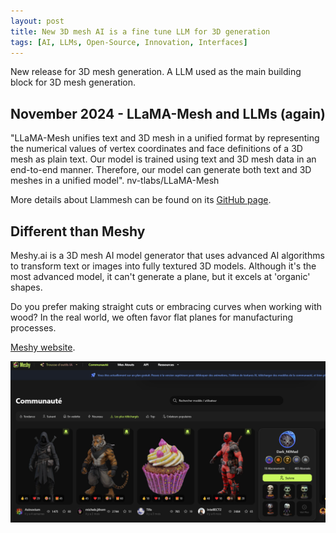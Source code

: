 ```yaml
---
layout: post
title: New 3D mesh AI is a fine tune LLM for 3D generation
tags: [AI, LLMs, Open-Source, Innovation, Interfaces]
---
```


New release for 3D mesh generation. A LLM used as the main building block for 3D mesh generation.

## November 2024 - LLaMA-Mesh and LLMs (again)

"LLaMA-Mesh unifies text and 3D mesh in a unified format by representing the numerical values of vertex coordinates and face definitions of a 3D mesh as plain text. Our model is trained using text and 3D mesh data in an end-to-end manner. Therefore, our model can generate both text and 3D meshes in a unified model". nv-tlabs/LLaMA-Mesh 

More details about Llammesh can be found on its [GitHub page](https://github.com/nv-tlabs/LLaMA-Mesh).


## Different than Meshy

Meshy.ai is a 3D mesh AI model generator that uses advanced AI algorithms to transform text or images into fully textured 3D models. Although it's the most advanced model, it can't generate a plane, but it excels at 'organic' shapes.

Do you prefer making straight cuts or embracing curves when working with wood? In the real world, we often favor flat planes for manufacturing processes.



[Meshy website](https://www.meshy.ai/discover?tab=downloads).

![Meshy 3d models](/images/meshyai.png "Meshy capture")

